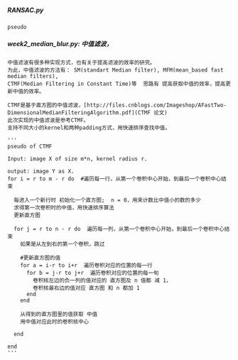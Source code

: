 ##### RANSAC.py
    pseudo
 
##### week2_median_blur.py: 中值滤波，
    中值滤波有很多种实现方式，也有关于提高滤波的效率的研究。
    为此，中值滤波的方法有： SM(standart Median filter), MFM(mean_based fast median filters), 
    CTMF(Median Filtering in Constant Time)等  思路有 提高获取中值的效率，提高更新中值的效率。

    CTMF是基于直方图的中值滤波，[http://files.cnblogs.com/Imageshop/AFastTwo-DimensionalMedianFilteringAlgorithm.pdf](CTMF 论文)
    此次实现的中值滤波是参考CTMF。
    支持不同大小的kernel和两种padding方式，用快速排序查找中值。
    
    '''
    pseudo of CTMF
    
    Input: image X of size m*n, kernel radius r.
    
    output: image Y as X.
    for i = r to m - r do  #遍历每一行，从第一个卷积中心开始，到最后一个卷积中心结束
    
      每进入一个新行时 初始化一个直方图;  n = 0，用来计数比中值小的数的多少
      求得第一次卷积时的中值，用快速排序算法
      更新直方图
      
      for j = r to n - r do  遍历每一列，从第一个卷积中心开始，到最后一个卷积中心结束 
        如果是从左到右的第一个卷积，跳过

        #更新直方图的值 
        for a = i-r to i+r  遍历卷积对应的位置的每一行
          for b = j-r to j+r  遍历卷积对应的位置的每一旬
            卷积核左边的负一列的值对应的 直方图及 n 值都 减 1，
            卷积核最右边的值对应 直方图 和 n 都加 1 
          end 
        end
        
        从得到的直方图里的值获取 中值
        用中值对应此时的卷积核中心
        
      end
      
    end
    '''
    

